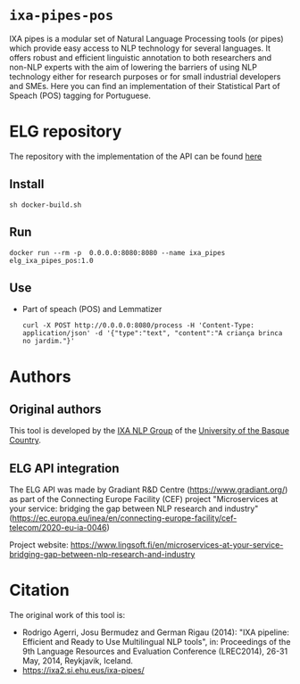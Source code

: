 # ``ixa-pipes-pos``

IXA pipes is a modular set of Natural Language Processing tools (or pipes) which provide easy access to NLP technology for several languages. It offers robust and efficient linguistic annotation to both researchers and non-NLP experts with the aim of lowering the barriers of using NLP technology either for research purposes or for small industrial developers and SMEs. Here you can find an implementation of their Statistical Part of Speach (POS) tagging for Portuguese. 

# ELG repository

The repository with the implementation of the API can be found [here](https://github.com/Gradiant/elg_ixa_pipes)

## Install

```
sh docker-build.sh
```

## Run 

```
docker run --rm -p  0.0.0.0:8080:8080 --name ixa_pipes elg_ixa_pipes_pos:1.0
```

## Use

- Part of speach (POS) and Lemmatizer
  ```
  curl -X POST http://0.0.0.0:8080/process -H 'Content-Type: application/json' -d '{"type":"text", "content":"A criança brinca no jardim."}'
  ```

# Authors

## Original authors
This tool is developed by the [IXA NLP Group](http://ixa.si.ehu.es/) of the [University of the Basque Country](http://www.ehu.es/).

## ELG API integration

The ELG API was made by Gradiant R&D Centre (https://www.gradiant.org/) as part of the Connecting Europe Facility (CEF) project "Microservices at your service: bridging the gap between NLP research and industry" (https://ec.europa.eu/inea/en/connecting-europe-facility/cef-telecom/2020-eu-ia-0046)

Project website: https://www.lingsoft.fi/en/microservices-at-your-service-bridging-gap-between-nlp-research-and-industry

# Citation 

The original work of this tool is:
- Rodrigo Agerri, Josu Bermudez and German Rigau (2014): "IXA pipeline: Efficient and Ready to Use Multilingual NLP tools", in: Proceedings of the 9th Language Resources and Evaluation Conference (LREC2014), 26-31 May, 2014, Reykjavik, Iceland.
- https://ixa2.si.ehu.eus/ixa-pipes/